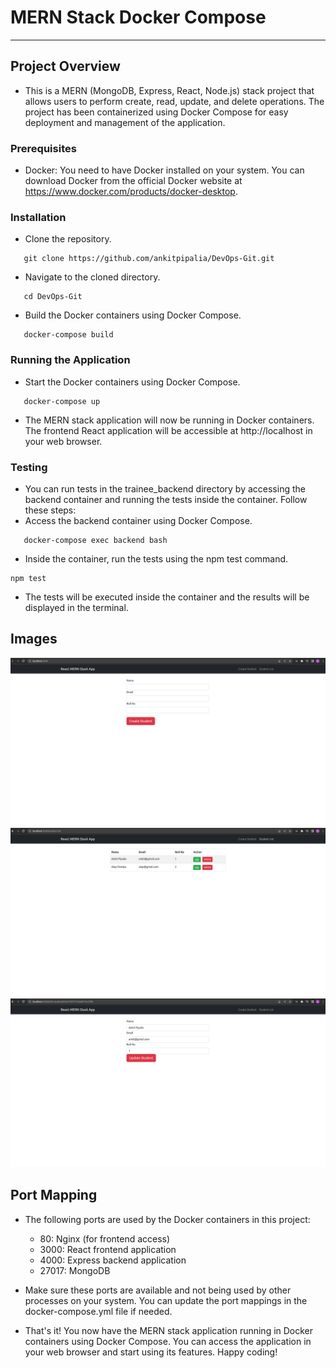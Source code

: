 # MERN Stack Docker Compose
___

## Project Overview
 - This is a MERN (MongoDB, Express, React, Node.js) stack project that allows users to perform create, read, update, and delete operations. The project has been containerized using Docker Compose for easy deployment and management of the application.

### Prerequisites
 - Docker: You need to have Docker installed on your system. You can download Docker from the official Docker website at https://www.docker.com/products/docker-desktop.

### Installation
 - Clone the repository.
``` 
   git clone https://github.com/ankitpipalia/DevOps-Git.git
```
 - Navigate to the cloned directory.
``` 
   cd DevOps-Git
```
 - Build the Docker containers using Docker Compose.
``` 
   docker-compose build
```
 
### Running the Application
 - Start the Docker containers using Docker Compose.

``` 
   docker-compose up
```
 - The MERN stack application will now be running in Docker containers. The frontend React application will be accessible at http://localhost in your web browser.
### Testing
 - You can run tests in the trainee_backend directory by accessing the backend container and running the tests inside the container. Follow these steps:
 - Access the backend container using Docker Compose.
``` 
   docker-compose exec backend bash
```
 - Inside the container, run the tests using the npm test command.
```
npm test
```
 - The tests will be executed inside the container and the results will be displayed in the terminal.
## Images

![Home Page](https://github.com/ankitpipalia/DevOps-Git/blob/master/images/homepage.png)
![List Page](https://github.com/ankitpipalia/DevOps-Git/blob/master/images/listpage.png)
![Update Page](https://github.com/ankitpipalia/DevOps-Git/blob/master/images/updatepage.png)

## Port Mapping

 - The following ports are used by the Docker containers in this project:
   - 80: Nginx (for frontend access)
   - 3000: React frontend application
   - 4000: Express backend application
   - 27017: MongoDB

 - Make sure these ports are available and not being used by other processes on your system. You can update the port mappings in the docker-compose.yml file if needed.
 - That's it! You now have the MERN stack application running in Docker containers using Docker Compose. You can access the application in your web browser and start using its features. Happy coding!
